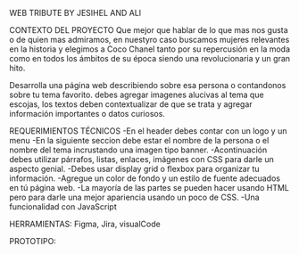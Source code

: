 WEB TRIBUTE BY JESIHEL AND ALI

CONTEXTO DEL PROYECTO
Que mejor que hablar de lo que mas nos gusta o de quien mas admiramos, en nuestyro caso buscamos mujeres relevantes en la historia y elegimos a Coco Chanel tanto por su repercusión en la moda como en todos los ámbitos de su época siendo una revolucionaria y un gran hito.

Desarrolla una página web describiendo sobre esa persona o contandonos sobre tu tema favorito. debes agregar  imagenes alucivas al tema que escojas, los  textos deben contextualizar de que se trata y agregar información importantes o datos curiosos.

REQUERIMIENTOS TÉCNICOS
    -En el header debes contar con un logo y un menu
    -En la siguiente seccion debe estar el nombre de la persona o el nombre del tema incrustando una imagen tipo banner.
    -Acontinuación debes  utilizar párrafos, listas, enlaces, imágenes con CSS para darle un aspecto genial.
    -Debes usar display grid o  flexbox para organizar tu información.
    -Agregue un color de fondo y un estilo de fuente adecuados en tú página web.
    -La mayoría de las partes se pueden hacer usando HTML pero para darle una mejor apariencia usando un poco de CSS.
    -Una funcionalidad con JavaScript

HERRAMIENTAS: Figma, Jira, visualCode

PROTOTIPO:
